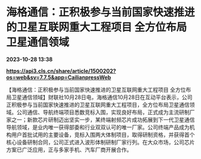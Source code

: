 # 海格通信：正积极参与当前国家快速推进的卫星互联网重大工程项目 全方位布局卫星通信领域

**2023-10-28 13:38**

**https://api3.cls.cn/share/article/1500202?os=web&sv=7.7.5&app=CailianpressWeb**

【海格通信：正积极参与当前国家快速推进的卫星互联网重大工程项目 全方位布局卫星通信领域】财联社10月28日电，海格通信10月28日在互动平台表示，公司正积极参与当前国家快速推进的卫星互联网重大工程项目，全方位布局卫星通信领域。公司通信、导航终端项目悉数竞标入围，实现良好布局，正式成为主流研制厂家之一；新款芯片研制迈出坚实一步，某终端射频芯片成功拓展到下一代卫星通信导航领域，是业内唯一获得部委和行业双双认可的唯一厂家。公司终端产品成为机构用户首批试用的主要设备，竞标入围两大体制项目，取得研制资格，并获得首个核心设备研制合同，公司正式进入波形体制研制厂家行列。在大众市场，公司芯片方案已广泛应用，正与多家手机、汽车厂商开展合作。